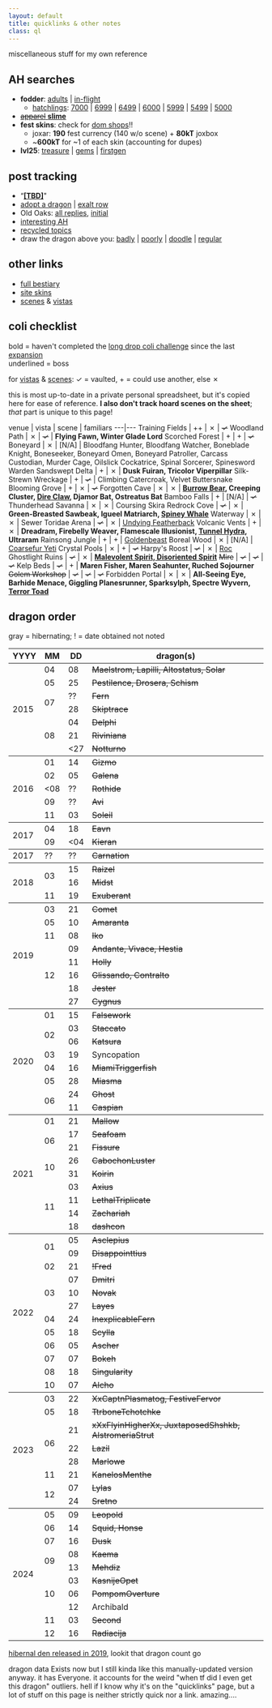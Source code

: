 ```yaml
---
layout: default
title: quicklinks & other notes
class: ql
---
```

miscellaneous stuff for my own reference

<!--there should really be an "actual links" h2
	but I didn't account for future-CSS-hacks in the
	code. it's been how many years and I'm still using
	this on the initial 2021 layout. wild-->

## AH searches
- <b>fodder</b>: [adults](https://www1.flightrising.com/auction-house/buy/realm/dragons?treasure_min=0&d_age=1&collapse=1) \| [in-flight](https://www1.flightrising.com/auction-house/buy/flight/dragons?treasure_min=0&d_age=1&collapse=1)
	- [hatchlings](https://www1.flightrising.com/auction-house/buy/realm/dragons?d_named=0&d_age=0&sort=name_desc&collapse=1): [7000](https://www1.flightrising.com/auction-house/buy/realm/dragons?treasure_max=7000&d_named=0&d_age=0&sort=name_desc&collapse=1) \| [6999](https://www1.flightrising.com/auction-house/buy/realm/dragons?treasure_max=6999&d_named=0&d_age=0&sort=name_desc&collapse=1) \| [6499](https://www1.flightrising.com/auction-house/buy/realm/dragons?treasure_max=6499&d_named=0&d_age=0&sort=name_desc&collapse=1) \| [6000](https://www1.flightrising.com/auction-house/buy/realm/dragons?treasure_max=6000&d_named=0&d_age=0&sort=name_desc&collapse=1) \| [5999](https://www1.flightrising.com/auction-house/buy/realm/dragons?treasure_max=5999&d_named=0&d_age=0&sort=name_desc&collapse=1) \| [5499](https://www1.flightrising.com/auction-house/buy/realm/dragons?treasure_max=5499&d_named=0&d_age=0&sort=name_desc&collapse=1) \| [5000](https://www1.flightrising.com/auction-house/buy/realm/dragons?treasure_max=5000&d_named=0&d_age=0&sort=name_desc&collapse=1)
- [~~apparel~~ <b>slime</b>](https://www1.flightrising.com/auction-house/buy/realm/app?treasure_min=0&collapse=1)
- <b>fest skins</b>: check for [dom shops](https://www1.flightrising.com/forums/ibaz)!!
	- joxar: <b>190</b> fest currency (140 w/o scene) + <b>80kT</b> joxbox
	- ~<b>600kT</b> for ~1 of each skin (accounting for dupes) 
- <b>lvl25</b>: [treasure](https://www1.flightrising.com/auction-house/buy/realm/dragons?treasure_min=0&d_level_min=25&nocollapse=1&collapse=1) \| [gems](https://www1.flightrising.com/auction-house/buy/realm/dragons?gems_min=0&d_level_min=25&nocollapse=1&collapse=1) \| [firstgen](https://www1.flightrising.com/auction-house/buy/realm/dragons?d_level_min=25&d_gen1=1&nocollapse=1&collapse=1)

## post tracking
- “[<b>[TBD]</b>](https://www1.flightrising.com/search/forums?term=TBD&poster=Archaeoraptor&sort=recent)"
- [adopt a dragon](https://www1.flightrising.com/search/forums?term=&poster=Archaeoraptor&topicid=2157925&sort=recent) \| [exalt row](https://www1.flightrising.com/search/forums?term=&poster=Archaeoraptor&topicid=2325855&sort=recent)
- Old Oaks: [all replies](https://www1.flightrising.com/search/forums?term=&poster=Archaeoraptor&topicid=2725086&sort=recent), [initial](https://www1.flightrising.com/forums/permalink/reply/49233462)
- [interesting AH](https://www1.flightrising.com/search/forums?term=&poster=Archaeoraptor&topicid=2737352&sort=recent)
- [recycled topics](https://www1.flightrising.com/search/forums?term=recycled+topic+ignore+date&poster=Archaeoraptor&sort=recent)
- draw the dragon above you: [badly](https://www1.flightrising.com/forums/forga/2076194/10000) \| [poorly](https://www1.flightrising.com/forums/cc/1750015/10000) \| [doodle](https://www1.flightrising.com/forums/forga/450073/10000) \| [regular](https://www1.flightrising.com/forums/cc/3317456/10000)

## other links
- [full bestiary](https://www1.flightrising.com/bestiary/138250?view=all&sort=id_asc)
- [site skins](https://www1.flightrising.com/game-database/items/skins?skin_type=admin&sort=id_asc)
- [scenes](https://www1.flightrising.com/game-database/items/specialty?subcategory=scene&sort=id_asc) & [vistas](https://www1.flightrising.com/game-database/items/specialty?subcategory=vista&sort=id_asc)

## coli checklist
bold = haven't completed the [long drop coli challenge](https://www1.flightrising.com/search/forums?term=&poster=Archaeoraptor&topicid=1971573&sort=recent) since the last [expansion](https://www1.flightrising.com/forums/gde/3053598/5#post_48869418)  
underlined = boss

for [vistas](https://www1.flightrising.com/hoard/specialty/1?sort=id_asc&specialty_type=vista) & [scenes](https://www1.flightrising.com/hoard/specialty/1?sort=id_asc&specialty_type=scene): ✓ = vaulted, + = could use another, else ✗

this is most up-to-date in a private personal spreadsheet, but it's copied here for ease of reference. <b>I also don't track hoard scenes on the sheet</b>; *that* part is unique to this page!

venue | vista | scene | familiars
---|---
Training Fields | ++ | ✗ | ~~✓~~
Woodland Path | ✗ | ~~✓~~ | <b>Flying Fawn, Winter Glade Lord</b>
Scorched Forest | + | + | ~~✓~~
Boneyard | ✗ | [N/A] | Bloodfang Hunter, Bloodfang Watcher, Boneblade Knight, Boneseeker, Boneyard Omen, Boneyard Patroller, Carcass Custodian, Murder Cage, Oilslick Cockatrice, Spinal Sorcerer, Spinesword Warden
Sandswept Delta | + | ✗ | <b>Dusk Fuiran, Tricolor Viperpillar</b>
Silk-Strewn Wreckage | + | ~~✓~~ | Climbing Catercroak, Velvet Buttersnake
Blooming Grove | + | ✗ | ~~✓~~
Forgotten Cave | ✗ | ✗ | <b><u>Burrow Bear</u>, Creeping Cluster, <u>Dire Claw</u>, Djamor Bat, Ostreatus Bat</b>
Bamboo Falls | + | [N/A] | ~~✓~~
Thunderhead Savanna | ✗ | ✗ | Coursing Skira
Redrock Cove | ~~✓~~ | ✗ | <b>Green-Breasted Sawbeak, Igueel Matriarch, <u>Spiney Whale</u></b>
Waterway | ✗ | ✗ | Sewer Toridae
Arena | ~~✓~~ | ✗ | <u>Undying Featherback</u>
Volcanic Vents | + | ✗ | <b>Dreadram, Firebelly Weaver, Flamescale Illusionist, <u>Tunnel Hydra</u>, Ultraram</b>
Rainsong Jungle | + | + | <u>Goldenbeast</u>
Boreal Wood | ✗ | [N/A] | <u>Coarsefur Yeti</u>
Crystal Pools | ✗ | + | ~~✓~~
Harpy's Roost | ~~✓~~ | ✗ | <u>Roc</u>
Ghostlight Ruins | ~~✓~~ | ✗ | <b><u>Malevolent Spirit, Disoriented Spirit</u></b>
~~Mire~~ | ~~✓~~ | ~~✓~~ | ~~✓~~
Kelp Beds | ~~✓~~ | + | <b>Maren Fisher, Maren Seahunter, Ruched Sojourner</b>
~~Golem Workshop~~ | ~~✓~~ | ~~✓~~ | ~~✓~~
Forbidden Portal | ✗ | ✗ | <b>All-Seeing Eye, Barhide Menace, Giggling Planesrunner, Sparksylph, Spectre Wyvern, <u>Terror Toad</u></b>

## dragon order

gray = hibernating; ! = date obtained not noted

<table id="dragolist">
	<thead class="x"><tr><th>YYYY</th><th>MM</th><th>DD</th><th>dragon(s)</th></tr></thead>
	<tbody>
		<tr><td rowspan="8">2015</td><td>04</td><td>08</td><td><s>Maelstrom, Lapilli, Altostatus, Solar</s></td></tr>
		<tr><td>05</td><td>25</td><td><s>Pestilence, Drosera, Schism</s></td></tr>
		<tr><td rowspan="2">07</td><td>??</td><td><s>Fern</s></td></tr>
		<tr><td>28</td><td><s>Skiptrace</s></td></tr>
		<tr><td rowspan="3">08</td><td>04</td><td><s>Delphi</s></td></tr>
		<tr><td>21</td><td><s>Riviniana</s></td></tr>
		<tr><td><span><27</span></td><td><s>Notturno</s></td></tr>
	</tbody><tbody>
		<tr><td rowspan="5">2016</td><td>01</td><td>14</td><td><s>Gizmo</s></td></tr>
		<tr><td>02</td><td>05</td><td><s>Galena</s></td></tr>
		<tr><td><span><08</span></td><td>??</td><td><s>Rothide</s></td></tr>
		<tr><td>09</td><td>??</td><td><s>Avi</s></td></tr>
		<tr><td>11</td><td>03</td><td><s>Soleil</s></td></tr>
	</tbody><tbody>
		<tr><td rowspan="2">2017</td><td>04</td><td>18</td><td><s>Eavn</s></td></tr>
		<tr><td>09</td><td><span><04</span></td><td><s>Kieran</s></td></tr>
	</tbody>
	<tbody><tr><td>2017</td><td>??</td><td>??</td><td><s>Carnation</s></td></tr></tbody>
	<tbody>
		<tr><td rowspan="3">2018</td><td rowspan="2">03</td><td>15</td><td><s>Raizel</s></td></tr>
		<tr><td>16</td><td><s>Midst</s></td></tr>
		<tr><td>11</td><td>19</td><td><s>Exuberant</s></td></tr>
	</tbody><tbody>
		<tr><td rowspan="8">2019</td><td>03</td><td>21</td><td><s>Comet</s></td></tr>
		<tr><td>05</td><td>10</td><td><s>Amaranta</s></td></tr>
		<tr><td>11</td><td>08</td><td><s>Iko</s></td></tr>
		<tr><td rowspan="5">12</td><td>09</td><td><s>Andante, Vivace, Hestia</s></td></tr>
		<tr><td>11</td><td><s>Holly</s></td></tr>
		<tr><td>16</td><td><s>Glissando, Contralto</s></td></tr>
		<tr><td>18</td><td><s>Jester</s></td></tr>
		<tr><td>27</td><td><s>Cygnus</s></td></tr>
	</tbody><tbody>
		<tr><td rowspan="16">2020</td><td>01</td><td>15</td><td><s>Falsework</s></td></tr>
		<tr><td rowspan="2">02</td><td>03</td><td><s>Staccato</s></td></tr>
		<tr><td>06</td><td><s>Katsura</s></td></tr>
		<tr><td>03</td><td>19</td><td>Syncopation</td></tr>
		<tr><td>04</td><td>16</td><td><s>MiamiTriggerfish</s></td></tr>
		<tr><td>05</td><td>28</td><td><s>Miasma</s></td></tr>
		<tr><td rowspan="2">06</td><td>24</td><td><s>Ghost</s></td></tr>
		<tr><td>11</td><td><s>Caspian</s></td></tr>
	</tbody><tbody>
		<tr><td rowspan="9">2021</td><td>01</td><td>21</td><td><s>Mallow</s></td></tr>
		<tr><td rowspan="2">06</td><td>17</td><td><s>Seafoam</s></td></tr>
		<tr><td>21</td><td><s>Fissure</s></td></tr>
		<tr><td rowspan="2">10</td><td>26</td><td><s>CabochonLuster</s></td></tr>
		<tr><td>31</td><td><s>Koirin</s></td></tr>
		<tr><td rowspan="4">11</td><td>03</td><td><s>Axius</s></td></tr>
		<tr><td>11</td><td><s>LethalTriplicate</s></td></tr>
		<tr><td>14</td><td><s>Zachariah</s></td></tr>
		<tr><td>18</td><td><s>dashcon</s></td></tr>
	</tbody><tbody>
		<tr><td rowspan="12">2022</td><td rowspan="2">01</td><td>05</td><td><s>Asclepius</s></td></tr>
		<tr><td>09</td><td><s>Disappointtius</s></td></tr>
		<tr><td>02</td><td>21</td><td><s>!Fred</s></td></tr>
		<tr><td rowspan="3">03</td><td>07</td><td><s>Dmitri</s></td></tr>
		<tr><td>10</td><td><s>Novak</s></td></tr>
		<tr><td>27</td><td><s>Layes</s></td></tr>
		<tr><td>04</td><td>24</td><td><s>InexplicableFern</s></td></tr>
		<tr><td>05</td><td>18</td><td><s>Scylla</s></td></tr>
		<tr><td>06</td><td>05</td><td><s>Ascher</s></td></tr>
		<tr><td>07</td><td>07</td><td><s>Bokeh</s></td></tr>
		<tr><td>08</td><td>18</td><td><s>Singularity</s></td></tr>
		<tr><td>10</td><td>07</td><td><s>Alcho</s></td></tr>
	</tbody><tbody>
		<tr><td rowspan="8">2023</td><td>03</td><td>22</td><td><s>XxCaptnPlasmatog, FestiveFervor</s></td></tr>
		<tr><td>05</td><td>18</td><td><s>TtrboneTchotchke</s></td></tr>
		<tr><td rowspan="3">06</td><td>21</td><td><s>xXxFlyinHigherXx, JuxtaposedShshkb, AlstromeriaStrut</s></td></tr>
		<tr><td>22</td><td><s>Lazil</s></td></tr>
		<tr><td>28</td><td><s>Marlowe</s></td></tr>
		<tr><td>11</td><td>21</td><td><s>KanelosMenthe</s></td></tr>
		<tr><td rowspan="2">12</td><td>07</td><td><s>Lylas</s></td></tr>
		<tr><td>24</td><td><s>Sretno</s></td></tr>
	</tbody><tbody>
		<tr><td rowspan="10">2024</td><td>05</td><td>09</td><td><s>Leopold</s></td></tr>
		<tr><td>06</td><td>14</td><td><s>Squid, Honse</s></td></tr>
		<tr><td>07</td><td>16</td><td><s>Dusk</s></td></tr>
		<tr><td rowspan="2">09</td><td>08</td><td><s>Kaema</s></td></tr>
		<tr><td>13</td><td><s>Mehdiz</s></td></tr>
		<tr><td rowspan="3">10</td><td>03</td><td><s>KasnijeOpet</s></td></tr>
		<tr><td>06</td><td><s>PompomOverture</s></td></tr>
		<tr><td>12</td><td>Archibald</td></tr>
		<tr><td>11</td><td>03</td><td><s>Second</s></td></tr>
		<tr><td>12</td><td>16</td><td><s>Radiacija</s></td></tr>
	</tbody>
</table>

[hibernal den released in 2019](https://www1.flightrising.com/forums/ann/2627065), lookit that dragon count go

dragon data Exists now but I still kinda like this manually-updated version anyway. it has Everyone. it accounts for the weird "when tf did I even get this dragon" outliers. hell if I know why it's on the "quicklinks" page, but a lot of stuff on this page is neither strictly quick nor a link. amazing....

<!--

----

these are no one's business but my own but I want 'em here anyways

### notable lizards
#### all G1s I've hatched (to memory)
(see below for breed release G1s)
- [Tyson](https://www1.flightrising.com/dragon/31806787): first egg I ever found; had some lore crumbs but never found a place, exalted
- <b>[Cygnus](https://www1.flightrising.com/dragon/57992771)</b>: egg gifted to me from [PricklyGoose](https://www1.flightrising.com/clan-profile/342988); revamped from blue noc to pink undertide permabab
- [[unnamed]](https://www1.flightrising.com/dragon/76895138): prize from Spite the Sprite, a Plague in-flight program; never figured out what to do with & re-gifted
- <b>[InexplicableFern](https://www1.flightrising.com/dragon/77584677)</b>: random fodderlocke drop & surprise XXY, went with the cheaper scry for a letter gimmick (FPL)
- <b>[Sretno](https://www1.flightrising.com/dragon/91709273)</b>: a bunch of friends were getting crazy hatch luck and this guy spawned in the frenzy

#### breed release lizards
ty based [chronological update reference](https://www1.flightrising.com/forums/gde/3053598/1#post_3053598)
- [2016 September: <i>Bogsneak</i>](http://www1.flightrising.com/forums/ann/1980784) - didn't brew an egg
	- eventually breed-changed [Pestilence](https://www1.flightrising.com/dragon/13483458)
- [2019 June: <i>Gaoler</i>](https://www1.flightrising.com/forums/ann/2694544) - no release freebies
	- have had multiple non-perma Gaolers, notably [Badru](https://www1.flightrising.com/dragon/53709785) (given away via traveling) and more recently [Dusk](https://www1.flightrising.com/dragon/96501597) (from a friend)
- [2019 December: <b>Banescale</b>](http://www1.flightrising.com/forums/ann/2788016) - hatched [Andante](https://www1.flightrising.com/dragon/57362847) & [Vivace](https://www1.flightrising.com/dragon/57362941)!
	- collected other release day G1s for a while there; heck if I can track them all down again
- [2020 November: <i>Veilspun</i>](https://www1.flightrising.com/forums/ann/2930863) - no release freebies
	- I have a small handful now :>
- [2021 June: <i>Obelisk</i>](https://www1.flightrising.com/forums/ann/3022547) - was incactive for Dustcarve
	- had [Outcast](https://www1.flightrising.com/dragon/76347403) for a while; [Fissure](https://www1.flightrising.com/dragon/48734092) has since become the token obe, [Drosera](https://www1.flightrising.com/dragon/12989339) breed change is on the table
- [2022 March: <i>Aberration</i>](https://www1.flightrising.com/forums/ann/3109386) - acquired clanbound scrolls but haven't used them
	- have since acquired multiple abs
- [2022 November: <i>Undertide</i>](https://www1.flightrising.com/forums/ann/3186365) - acquired clanbound scrolls but haven't used. they are collector items to me.
	- I keep forgetting [Cygnus](https://www1.flightrising.com/dragon/57992771) is my token undertide bc permabab...
	- might breed change an oldie or two someday
- [2023 March: <b>Aether</b>](https://www1.flightrising.com/forums/ann/3220508) - hatched [XxCaptnPlasmatog](https://www1.flightrising.com/dragon/84904477) & [another one](https://www1.flightrising.com/dragon/84904554), traded the latter for [FestiveFervor](https://www1.flightrising.com/dragon/84959048)
	- im love moth lads.
- [2023 July: <i>Sandsurge</i>](https://www1.flightrising.com/forums/ann/3256724) - no release freebies
	- [Leopold](https://www1.flightrising.com/dragon/94751538) managed to become a perma; [Delphi](https://www1.flightrising.com/dragon/15585543) may also be breed-changed
- [2023 November: <b>Auraboa</b>](https://www1.flightrising.com/forums/ann/3289398) - hatched [KanelosMenthe](https://www1.flightrising.com/dragon/90679007) & [Celor](https://www1.flightrising.com/dragon/90678934), trained and sold the latter
	- [Second](https://www1.flightrising.com/dragon/91709890) also got breed-changed during NotN&nbsp;2024
- [2024 April: <i>Dusthide</i>](https://www1.flightrising.com/forums/ann/3330141) - acquired eggs but haven't hatched them
	- might hoard forever might save for some kind of occasion. idk!
- [2024 June: <b>Fathom</b>](https://www1.flightrising.com/forums/ann/3344751) - used [both](https://www1.flightrising.com/dragon/95755337) [maps](https://www1.flightrising.com/dragon/95755353), traded for [Squid](https://www1.flightrising.com/dragon/95730923) & [Honse](https://www1.flightrising.com/dragon/95756455) respectively
	- breed change maybe, maybe not
- [2024 November: <i>Everlux</i>](https://www1.flightrising.com/forums/ann/3376056) - acquired eggs but haven't hatched them
	- same weird boat as dusthides

#### dragos with frembs :>
ordered by account ID

- [fairysmith](https://www1.flightrising.com/clan-profile/135622): <b>[Riviniana](https://www1.flightrising.com/dragon/16051687)</b>---technically independent, but we had some lore goin with the "bee faes" and [Hecate](https://www1.flightrising.com/dragon/13616666)
- [Rosaceae](https://www1.flightrising.com/clan-profile/154165): <b>[Jester](https://www1.flightrising.com/dragon/57606297)</b>---inside joke. goop is hell.
- [Kondraki](https://www1.flightrising.com/clan-profile/208300): <b>[TtrboneTchotchke](https://www1.flightrising.com/dragon/86260466)</b>: borrowed dad [Sanguinem](https://www1.flightrising.com/dragon/21323125) specifically for this breeding
- [Starbrite](https://www1.flightrising.com/clan-profile/325229): <b>[Singularity](https://www1.flightrising.com/dragon/80037268)</b>---bought from Starbrite & has lore based on parents'!
- [Opalrose](https://www1.flightrising.com/clan-profile/335059): <b>[Asclepius](https://www1.flightrising.com/dragon/74944146)</b>---was going to be a NotN hatch reject but I yoinked ’em first
- [PricklyGoose](https://www1.flightrising.com/clan-profile/342988): <b>[Raizel](https://www1.flightrising.com/dragon/40109738)</b>---bred in (since-closed) hatchery
- [Wasserbienchen](https://www1.flightrising.com/clan-profile/619562) & [Fabusol](https://www1.flightrising.com/clan-profile/624718): <b>[Scylla](https://www1.flightrising.com/dragon/78166107)</b> & <b>[Bokeh](https://www1.flightrising.com/dragon/78953375)</b>---both from Fabusol's lair, but the three of us had a small lore alliance/overlap that these two resulted from
- [Farawaytown](https://www1.flightrising.com/clan-profile/714492): <b>[Dusk](https://www1.flightrising.com/dragon/96501597)</b>---early nest reject but reminded me of sunset

-->